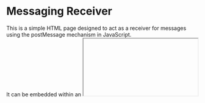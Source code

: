 # Messaging Receiver
This is a simple HTML page designed to act as a receiver for messages using the postMessage mechanism in JavaScript.  
It can be embedded within an <iframe> to receive messages from a parent window.

## Usage
1. Open the index.html file in a web browser.

2. The page will display "Receiver" as the heading and "Iframe Page Domain:" indicating the domain of the page embedded through an <iframe>.

3. When a message is sent from the parent window using the postMessage method, the message content will be displayed in the "Message" section of the page.

## Files
- index.html: HTML file containing the structure of the page.
- styles.css: CSS file with styles for the page elements.
- script.js: JavaScript file handling the message reception and domain display logic.

## How it Works
The page listens for the `message` event and executes the `readMsg` function when a message is received.  
The readMsg function checks the origin of the message, and if it matches 'http://localhost', it updates the content of the "Message" section with the received data.   
The domain of the embedded page is displayed in the "Iframe Page Domain" section.
Important Note
For security reasons, the origin of the message must match the expected origin (in this case, 'http://localhost'). This helps prevent malicious scripts from sending unauthorized messages.
